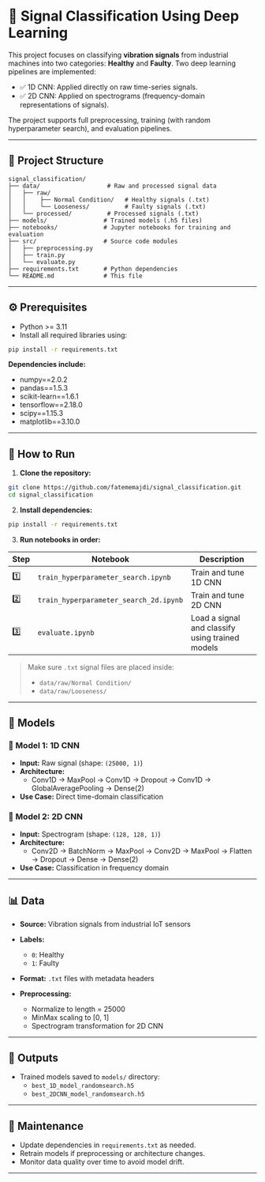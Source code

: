 # 🧠 Signal Classification Using Deep Learning

This project focuses on classifying **vibration signals** from industrial machines into two categories: **Healthy** and **Faulty**. Two deep learning pipelines are implemented:

- ✅ 1D CNN: Applied directly on raw time-series signals.
- ✅ 2D CNN: Applied on spectrograms (frequency-domain representations of signals).

The project supports full preprocessing, training (with random hyperparameter search), and evaluation pipelines.

---

## 📁 Project Structure

```
signal_classification/
├── data/                   # Raw and processed signal data
│   ├── raw/
│   │    ├── Normal Condition/   # Healthy signals (.txt)
│   │    └── Looseness/          # Faulty signals (.txt)
│   └── processed/          # Processed signals (.txt)
├── models/                # Trained models (.h5 files)
├── notebooks/             # Jupyter notebooks for training and evaluation
├── src/                   # Source code modules
│   ├── preprocessing.py
│   ├── train.py
│   └── evaluate.py
├── requirements.txt       # Python dependencies
└── README.md              # This file
```

---

## ⚙️ Prerequisites

- Python >= 3.11  
- Install all required libraries using:

```bash
pip install -r requirements.txt
```

**Dependencies include:**
- numpy==2.0.2  
- pandas==1.5.3  
- scikit-learn==1.6.1  
- tensorflow==2.18.0  
- scipy==1.15.3  
- matplotlib==3.10.0  

---

## 🧪 How to Run

1. **Clone the repository:**

```bash
git clone https://github.com/fatememajdi/signal_classification.git
cd signal_classification
```

2. **Install dependencies:**

```bash
pip install -r requirements.txt
```

3. **Run notebooks in order:**

| Step | Notebook | Description |
|------|----------|-------------|
| 1️⃣   | `train_hyperparameter_search.ipynb` | Train and tune 1D CNN |
| 2️⃣   | `train_hyperparameter_search_2d.ipynb` | Train and tune 2D CNN |
| 3️⃣   | `evaluate.ipynb` | Load a signal and classify using trained models |

> Make sure `.txt` signal files are placed inside:
> - `data/raw/Normal Condition/`  
> - `data/raw/Looseness/`

---

## 🧱 Models

### 🔷 Model 1: 1D CNN
- **Input:** Raw signal (shape: `(25000, 1)`)
- **Architecture:**
  - Conv1D → MaxPool → Conv1D → Dropout → Conv1D → GlobalAveragePooling → Dense(2)
- **Use Case:** Direct time-domain classification

### 🔷 Model 2: 2D CNN
- **Input:** Spectrogram (shape: `(128, 128, 1)`)
- **Architecture:**
  - Conv2D → BatchNorm → MaxPool → Conv2D → MaxPool → Flatten → Dropout → Dense → Dense(2)
- **Use Case:** Classification in frequency domain

---

## 📊 Data

- **Source:** Vibration signals from industrial IoT sensors
- **Labels:**  
  - `0`: Healthy  
  - `1`: Faulty  

- **Format:** `.txt` files with metadata headers  
- **Preprocessing:**
  - Normalize to length = 25000
  - MinMax scaling to [0, 1]
  - Spectrogram transformation for 2D CNN

---

## 🧾 Outputs

- Trained models saved to `models/` directory:
  - `best_1D_model_randomsearch.h5`
  - `best_2DCNN_model_randomsearch.h5`

---

## 🔧 Maintenance

- Update dependencies in `requirements.txt` as needed.
- Retrain models if preprocessing or architecture changes.
- Monitor data quality over time to avoid model drift.

---
